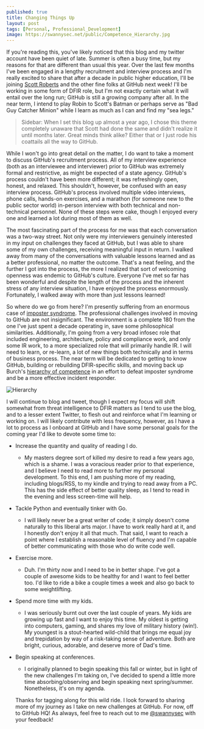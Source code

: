 ```yaml
---
published: true
title: Changing Things Up
layout: post
tags: [Personal, Professional_Development]
image: https://swannysec.net/public/Competence_Hierarchy.jpg
---
```

If you're reading this, you've likely noticed that this blog and my twitter account have been quiet of late.  Summer is often a busy time, but my reasons for that are different than usual this year.  Over the last few months I've been engaged in a lengthy recruitment and interview process and I'm really excited to share that after a decade in public higher education, I'll be joining [Scott Roberts](https://www.twitter.com/sroberts) and the other fine folks at GitHub next week!  I'll be working in some form of DFIR role, but I'm not exactly certain what it will entail over the long run; GitHub is still a growing company after all.  In the near term, I intend to play Robin to Scott's Batman or perhaps serve as "Bad Guy Catcher Minion" while I learn as much as I can and find my "sea legs."

> Sidebar:  When I set this blog up almost a year ago, I chose this theme completely unaware that Scott had done the same and didn't realize it until months later.  Great minds think alike?  Either that or I just rode his coattails all the way to GitHub.

While I won't go into great detail on the matter, I do want to take a moment to discuss GitHub's recruitment process.  All of my interview experience (both as an interviewee and interviewer) prior to GitHub was extremely formal and restrictive, as might be expected of a state agency.  GitHub's process couldn't have been more different; it was refreshingly open, honest, and relaxed.  This shouldn't, however, be confused with an easy interview process.  GitHub's process involved multiple video interviews, phone calls, hands-on exercises, and a marathon (for someone new to the public sector world) in-person interview with both technical and non-technical personnel.  None of these steps were cake, though I enjoyed every one and learned a lot during most of them as well.

The most fascinating part of the process for me was that each conversation was a two-way street.  Not only were my interviewers genuinely interested in my input on challenges they faced at GitHub, but I was able to share some of my own challenges, receiving meaningful input in return.  I walked away from many of the conversations with valuable lessons learned and as a better professional, no matter the outcome.  That's a neat feeling, and the further I got into the process, the more I realized that sort of welcoming openness was endemic to GitHub's culture.  Everyone I've met so far has been wonderful and despite the length of the process and the inherent stress of any interview situation, I have enjoyed the process enormously.  Fortunately, I walked away with more than just lessons learned!

So where do we go from here?  I'm presently suffering from an enormous case of [imposter syndrome](https://sroberts.github.io/2015/05/02/imposter-syndrome-in-dfir/).  The professional challenges involved in moving to GitHub are not insignificant.  The environment is a complete 180 from the one I've just spent a decade operating in, save some philosophical similarities.  Additionally, I'm going from a very broad infosec role that included engineering, architecture, policy and compliance work, and only some IR work, to a more specialized role that will primarily handle IR.  I will need to learn, or re-learn, a lot of new things both technically and in terms of business process.  The near term will be dedicated to getting to know GitHub, building or rebuilding DFIR-specific skills, and moving back up Burch's [hierarchy of competence](https://en.wikipedia.org/wiki/Four_stages_of_competence) in an effort to defeat imposter syndrome and be a more effective incident responder.

![Hierarchy](https://swannysec.net/public/Competence_Hierarchy.jpg)

I will continue to blog and tweet, though I expect my focus will shift somewhat from threat intelligence to DFIR matters as I tend to use the blog, and to a lesser extent Twitter, to flesh out and reinforce what I'm learning or working on.  I will likely contribute with less frequency, however, as I have a lot to process as I onboard at GitHub and I have some personal goals for the coming year I'd like to devote some time to:

* Increase the quantity and quality of reading I do.
  - My masters degree sort of killed my desire to read a few years ago, which is a shame.  I was a voracious reader prior to that experience, and I believe I need to read more to further my personal development.  To this end, I am pushing more of my reading, including blogs/RSS, to my kindle and trying to read away from a PC.  This has the side effect of better quality sleep, as I tend to read in the evening and less screen-time will help.


* Tackle Python and eventually tinker with Go.
  - I will likely never be a great writer of code; it simply doesn't come naturally to this liberal arts major.  I have to work really hard at it, and I honestly don't enjoy it all that much.  That said, I want to reach a point where I establish a reasonable level of fluency and I'm capable of better communicating with those who do write code well.


* Exercise more.
  - Duh.  I'm thirty now and I need to be in better shape.  I've got a couple of awesome kids to be healthy for and I want to feel better too.  I'd like to ride a bike a couple times a week and also go back to some weightlifting.


* Spend more time with my kids.
  - I was seriously burnt out over the last couple of years.  My kids are growing up fast and I want to enjoy this time.  My oldest is getting into computers, gaming, and shares my love of military history (win!).  My youngest is a stout-hearted wild-child that brings me equal joy and trepidation by way of a risk-taking sense of adventure.  Both are bright, curious, adorable, and deserve more of Dad's time.


* Begin speaking at conferences.
  - I originally planned to begin speaking this fall or winter, but in light of the new challenges I'm taking on, I've decided to spend a little more time absorbing/observing and begin speaking next spring/summer.  Nonetheless, it's on my agenda.


  Thanks for tagging along for this wild ride.  I look forward to sharing more of my journey as I take on new challenges at GitHub.  For now, off to GitHub HQ!  As always, feel free to reach out to me [@swannysec](https://www.twitter.com/swannysec) with your feedback!

